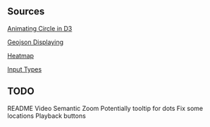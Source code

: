 ## Sources
[Animating Circle in D3](https://bl.ocks.org/galkamax/c19642317ac807fe13a99bbcf2eaaa75)

[Geojson Displaying](https://stackoverflow.com/questions/35972269/creating-a-d3-map-of-nyc-boroughs-using-js-and-a-geojson-file)

[Heatmap](https://www.d3-graph-gallery.com/graph/heatmap_basic.html)

[Input Types](https://www.w3schools.com/html/html_form_input_types.asp)

## TODO
README 
Video
Semantic Zoom
Potentially tooltip for dots
Fix some locations
Playback buttons